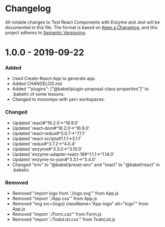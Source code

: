 # Changelog

All notable changes to Test React Components with Enzyme and Jest will be documented in this file. The format is based on [Keep a Changelog](https//keepachangelog.com/en/1.0.0/), and this project adheres to [Semantic Versioning](https//semver.org/spec/v2.0.0.html).

# 1.0.0 - 2019-09-22

### Added
- Used Create-React-App to generate app.
- Added CHANGELOG.md
- Added ""plugins": ["@babel/plugin-proposal-class-properties"]" to .babelrc of some lessons.
- Changed to monorepo with yarn workspaces.

### Changed
- Updated 'react#^16.2.0->^16.9.0'
- Updated 'react-dom#^16.2.0->^16.9.0'
- Updated 'react-redux#^5.0.7->^7.1.1'
- Updated 'react-scripts#1.1.1->3.1.1'
- Updated 'redux#^3.7.2->^4.0.4'
- Updated 'enzyme#^3.3.0->^3.10.0'
- Updated 'enzyme-adapter-react-16#^1.1.1->^1.14.0'
- Updated 'enzyme-to-json#^3.3.1->^3.4.0'
- Changed "env" to "@babel/preset-env" and "react" to "@babel/react" in .babelrc

### Removed
- Removed "import logo from './logo.svg'" from App.js
- Removed "import './App.css'" from App.js
- Removed "img src={logo} className="App-logo" alt="logo"" from App.js
- Removed "import './Form.css'" from Form.js
- Removed "import './TodoList.css'" from TodoList.js
